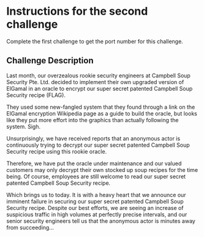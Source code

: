 # Instructions for the second challenge

Complete the first challenge to get the port number for this challenge.

## Challenge Description

Last month, our overzealous rookie security engineers at Campbell Soup Security Pte. Ltd. decided to implement their own upgraded version of ElGamal in an oracle to encrypt our super secret patented Campbell Soup Security recipe (FLAG).

They used some new-fangled system that they found through a link on the ElGamal encryption Wikipedia page as a guide to build the oracle, but looks like they put more effort into the graphics than actually following the system. Sigh.

Unsurprisingly, we have received reports that an anonymous actor is continuously trying to decrypt our super secret patented Campbell Soup Security recipe using this rookie oracle.

Therefore, we have put the oracle under maintenance and our valued customers may only decrypt their own stocked up soup recipes for the time being. Of course, employees are still welcome to read our super secret patented Campbell Soup Security recipe.

Which brings us to today. It is with a heavy heart that we announce our imminent failure in securing our super secret patented Campbell Soup Security recipe. Despite our best efforts, we are seeing an increase of suspicious traffic in high volumes at perfectly precise intervals, and our senior security engineers tell us that the anonymous actor is minutes away from succeeding...
